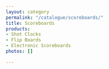 ```yaml
---
layout: category
permalink: "/catalogue/scoreboards/"
title: Scoreboards
products:
- Shot Clocks
- Flip Boards
- Electronic Scoreboards
photos: []

---
```

